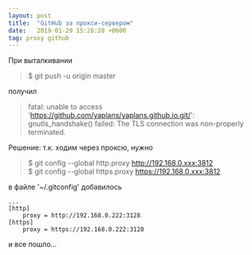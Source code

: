 ```yaml
---
layout: post
title:  "GitHub за прокси-сервером"
date:   2019-01-29 15:26:28 +0600
tag: proxy github
---
```


При выталкивании
>$ git push -u origin master     

получил
>fatal: unable to access 'https://github.com/yaplans/yaplans.github.io.git/': gnutls_handshake() failed: The TLS connection was non-properly terminated.

Решение:
т.к. ходим через проксю, нужно
> $ git config --global http.proxy http://192.168.0.xxx:3812  
> $ git config --global https.proxy https://192.168.0.xxx:3812


в файле '~/.gitconfig' добавилось

	...
	[http]
		proxy = http://192.168.0.222:3128
	[https]
		proxy = https://192.168.0.222:3128

и все пошло...
